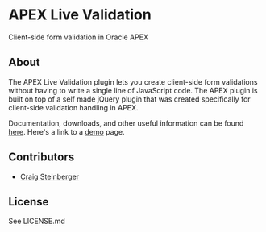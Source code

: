 # APEX Live Validation

Client-side form validation in Oracle APEX

## About

The APEX Live Validation plugin lets you create client-side form validations without having to write a single line of JavaScript code.
The APEX plugin is built on top of a self made jQuery plugin that was created specifically for client-side validation handling in APEX.

Documentation, downloads, and other useful information can be found [here](http://apex.oracle.com/pls/apex/f?p=59381:1).
Here's a link to a [demo](http://apex.oracle.com/pls/apex/f?p=59381:100) page.

## Contributors
* [Craig Steinberger](https://github.com/cjs)

## License

See LICENSE.md